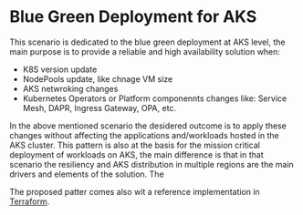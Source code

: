 # Blue Green Deployment for AKS
This scenario is dedicated to the blue green deployment at AKS level, the main purpose is to provide a reliable and high availability solution when:
- K8S version update
- NodePools update, like chnage VM size
- AKS netwroking changes
- Kubernetes Operators or Platform componennts changes like: Service Mesh, DAPR, Ingress Gateway, OPA, etc.

In the above mentioned scenario the desidered outcome is to apply these changes without affecting the applications and/workloads hosted in the AKS cluster.
This pattern is also at the basis for the mission critical deployment of workloads on AKS, the main difference is that in that scenario the resiliency and AKS distribution in multiple regions are the main drivers and elements of the solution.
The 

The proposed patter comes also wit a reference implementation in [Terraform](./Terraform/).